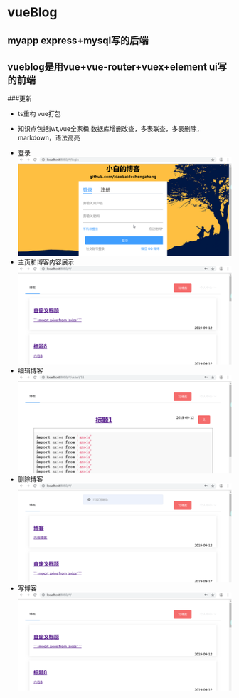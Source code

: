 # vueBlog
## myapp express+mysql写的后端
## vueblog是用vue+vue-router+vuex+element ui写的前端
###更新
- ts重构 vue打包
* 知识点包括jwt,vue全家桶,数据库增删改查，多表联查，多表删除，markdown，语法高亮
- 登录
![login](https://github.com/xiaobaidechengzhang/vueBlog/blob/master/vueblog/src/assets/login.gif)
- 主页和博客内容展示
![detail](https://github.com/xiaobaidechengzhang/vueBlog/blob/master/vueblog/src/assets/detail.gif)
- 编辑博客
![edit](https://github.com/xiaobaidechengzhang/vueBlog/blob/master/vueblog/src/assets/edit.gif)
- 删除博客
![delete](https://github.com/xiaobaidechengzhang/vueBlog/blob/master/vueblog/src/assets/delete.gif)
- 写博客
![wArticle](https://github.com/xiaobaidechengzhang/vueBlog/blob/master/vueblog/src/assets/writeBlog.gif)
